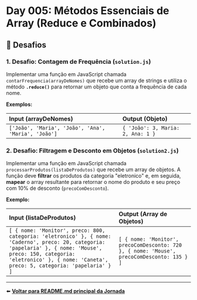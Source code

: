 # Day 005: Métodos Essenciais de Array (Reduce e Combinados)

## 🎯 Desafios

### 1. Desafio: Contagem de Frequência (`solution.js`)

Implementar uma função em JavaScript chamada `contarFrequencia(arrayDeNomes)` que recebe um array de strings e utiliza o método **`.reduce()`** para retornar um objeto que conta a frequência de cada nome.

**Exemplos:**

| Input (arrayDeNomes) | Output (Objeto) |
| :--- | :--- |
| `['João', 'Maria', 'João', 'Ana', 'Maria', 'João']` | `{ 'João': 3, Maria: 2, Ana: 1 }` |

### 2. Desafio: Filtragem e Desconto em Objetos (`solution2.js`)

Implementar uma função em JavaScript chamada `processarProdutos(listaDeProdutos)` que recebe um array de objetos. A função deve **filtrar** os produtos da categoria "eletronico" e, em seguida, **mapear** o array resultante para retornar o nome do produto e seu preço com 10% de desconto (`precoComDesconto`).

**Exemplo:**

| Input (listaDeProdutos) | Output (Array de Objetos) |
| :--- | :--- |
| ```[ { nome: 'Monitor', preco: 800, categoria: 'eletronico' }, { nome: 'Caderno', preco: 20, categoria: 'papelaria' }, { nome: 'Mouse', preco: 150, categoria: 'eletronico' }, { nome: 'Caneta', preco: 5, categoria: 'papelaria' } ]``` | ```[ { nome: 'Monitor', precoComDesconto: 720 }, { nome: 'Mouse', precoComDesconto: 135 } ]``` |

---

⬅️ **[Voltar para README.md principal da Jornada](../../README.md)**
